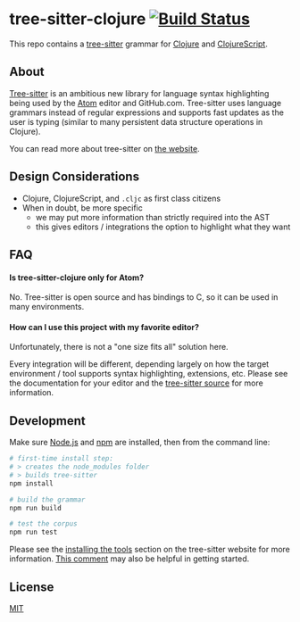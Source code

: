 # tree-sitter-clojure [![Build Status](https://travis-ci.org/oakmac/tree-sitter-clojure.svg?branch=master)](https://travis-ci.org/oakmac/tree-sitter-clojure)

This repo contains a [tree-sitter] grammar for [Clojure] and [ClojureScript].

[tree-sitter]:https://tree-sitter.github.io/tree-sitter/
[Clojure]:https://clojure.org/
[ClojureScript]:https://clojurescript.org/

## About

[Tree-sitter] is an ambitious new library for language syntax highlighting being
used by the [Atom] editor and GitHub.com. Tree-sitter uses language grammars
instead of regular expressions and supports fast updates as the user is typing
(similar to many persistent data structure operations in Clojure).

You can read more about tree-sitter on [the website].

[Tree-sitter]:https://github.com/tree-sitter/tree-sitter
[Atom]:https://atom.io/
[the website]:http://tree-sitter.github.io/tree-sitter/

## Design Considerations

- Clojure, ClojureScript, and `.cljc` as first class citizens
- When in doubt, be more specific
  - we may put more information than strictly required into the AST
  - this gives editors / integrations the option to highlight what they want

## FAQ

#### Is tree-sitter-clojure only for Atom?

No. Tree-sitter is open source and has bindings to C, so it can be used in many
environments.

#### How can I use this project with my favorite editor?

Unfortunately, there is not a "one size fits all" solution here.

Every integration will be different, depending largely on how the target
environment / tool supports syntax highlighting, extensions, etc. Please see the
documentation for your editor and the [tree-sitter source] for more information.

[tree-sitter source]:https://github.com/tree-sitter/tree-sitter

## Development

Make sure [Node.js] and [npm] are installed, then from the command line:

```sh
# first-time install step:
# > creates the node_modules folder
# > builds tree-sitter
npm install

# build the grammar
npm run build

# test the corpus
npm run test
```

Please see the [installing the tools] section on the tree-sitter website for
more information. [This comment](https://github.com/oakmac/tree-sitter-clojure/issues/17#issuecomment-441665543) may also be helpful in getting started.

[installing the tools]:https://tree-sitter.github.io/tree-sitter/creating-parsers#installing-the-tools

## License

[MIT](LICENSE.md)

[Node.js]:https://nodejs.org/
[npm]:https://www.npmjs.com/get-npm
